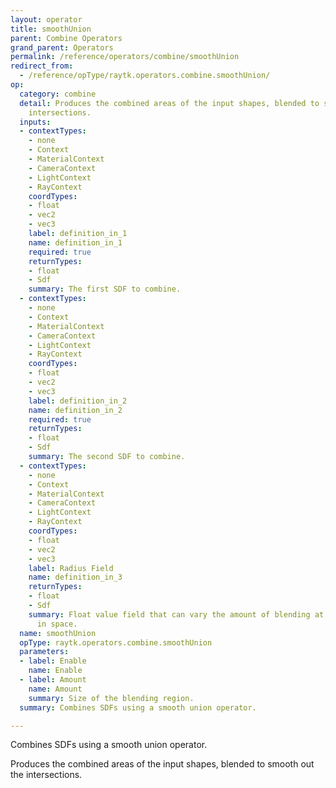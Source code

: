 ```yaml
---
layout: operator
title: smoothUnion
parent: Combine Operators
grand_parent: Operators
permalink: /reference/operators/combine/smoothUnion
redirect_from:
  - /reference/opType/raytk.operators.combine.smoothUnion/
op:
  category: combine
  detail: Produces the combined areas of the input shapes, blended to smooth out the
    intersections.
  inputs:
  - contextTypes:
    - none
    - Context
    - MaterialContext
    - CameraContext
    - LightContext
    - RayContext
    coordTypes:
    - float
    - vec2
    - vec3
    label: definition_in_1
    name: definition_in_1
    required: true
    returnTypes:
    - float
    - Sdf
    summary: The first SDF to combine.
  - contextTypes:
    - none
    - Context
    - MaterialContext
    - CameraContext
    - LightContext
    - RayContext
    coordTypes:
    - float
    - vec2
    - vec3
    label: definition_in_2
    name: definition_in_2
    required: true
    returnTypes:
    - float
    - Sdf
    summary: The second SDF to combine.
  - contextTypes:
    - none
    - Context
    - MaterialContext
    - CameraContext
    - LightContext
    - RayContext
    coordTypes:
    - float
    - vec2
    - vec3
    label: Radius Field
    name: definition_in_3
    returnTypes:
    - float
    - Sdf
    summary: Float value field that can vary the amount of blending at different points
      in space.
  name: smoothUnion
  opType: raytk.operators.combine.smoothUnion
  parameters:
  - label: Enable
    name: Enable
  - label: Amount
    name: Amount
    summary: Size of the blending region.
  summary: Combines SDFs using a smooth union operator.

---
```



Combines SDFs using a smooth union operator.

Produces the combined areas of the input shapes, blended to smooth out the intersections.